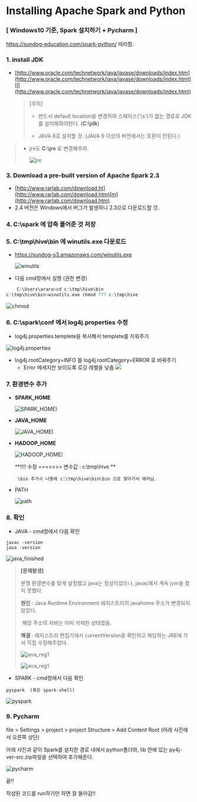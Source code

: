 # Installing Apache Spark and Python

### [ Windows10 기준, Spark 설치하기  + Pycharm ]  

https://sundog-education.com/spark-python/  따라함.



### 1. install JDK

* [http://www.oracle.com/technetwork/java/javase/downloads/index.htm](http://www.oracle.com/technetwork/java/javase/downloads/index.html)[l](http://www.oracle.com/technetwork/java/javase/downloads/index.html)

  > [주의]
  >
  > * 반드시 default location을 변경하여 스페이스('\s')가 없는 경로로 JDK를 설치해줘야한다. (**C:\jdk**)
  >
  > * JAVA 8로 설치할 것. (JAVA 9 이상의 버전에서는 호환이 안된다.)
>
  > * jre도 **C:\jre** 로 변경해주자.
  >
  >   ![jre](https://github.com/arara90/images/blob/master/TamingBigdataWithSparkAndPython/install/jrefolder.jpg?raw=true)



### 3. Download a pre-built version of Apache Spark 2.3

* [http://www.rarlab.com/download.ht](http://www.rarlab.com/download.htm)[m](http://www.rarlab.com/download.htm)
* 2.4 버전은 Windows에서 버그가 발생하니 2.3으로 다운로드할 것.



### 4. C:\spark 에 압축 풀어준 것 저장



### 5. C:\tmp\hive\bin 에 winutils.exe 다운로드

* [https://sundo](https://sundog-spark.s3.amazonaws.com/winutils.exe)[g](https://sundog-spark.s3.amazonaws.com/winutils.exe)[–](https://sundog-spark.s3.amazonaws.com/winutils.exe)[s3.amazonaws.com/winutils.ex](https://sundog-spark.s3.amazonaws.com/winutils.exe)[e](https://sundog-spark.s3.amazonaws.com/winutils.exe)

  ![winutils](https://github.com/arara90/images/blob/master/TamingBigdataWithSparkAndPython/install/1_4_winutils.jpg?raw=true)



* 다음 cmd창에서 실행 (권한 변경)

```c
	C:\Users\arara>cd c:\tmp\hive\bin
c:\tmp\hive\bin>winutils.exe chmod 777 c:\tmp\hive
```

![chmod](https://github.com/arara90/images/blob/master/TamingBigdataWithSparkAndPython/install/chmod.jpg?raw=true)



### 6. C:\spark\conf 에서 log4j.properties 수정

* log4j.properties.templete을 복사해서 templete를 지워주기

![log4j.properties](https://github.com/arara90/images/blob/master/TamingBigdataWithSparkAndPython/install/log4j.png?raw=true)

* log4j.rootCategory=INFO 를 log4j.rootCategory=ERROR 로 바꿔주기
  * Error 메세지만 보이도록 로깅 레벨을 낮춤 ![](https://github.com/arara90/images/blob/master/TamingBigdataWithSparkAndPython/install/InfotoError.jpg?raw=true)



### 7. 환경변수 추가

 * **SPARK_HOME**

   ![SPARK_HOME)](https://github.com/arara90/images/blob/master/TamingBigdataWithSparkAndPython/install/SPARK_HOME.jpg?raw=true)

 * **JAVA_HOME**

   ![JAVA_HOME)](https://github.com/arara90/images/blob/master/TamingBigdataWithSparkAndPython/install/JAVA_HOME.jpg?raw=true)

 * **HADOOP_HOME**

   ![HADOOP_HOME)](https://github.com/arara90/images/blob/master/TamingBigdataWithSparkAndPython/install/HADOOP_HOME.jpg?raw=true)

   **!!!! 수정 ===>>>> 변수값 : c:\tmp\hive **

    	\bin 추가시 나중에 c:\tmp\hive\bin\bin 으로 찾아가서 에러남.



* PATH

  ![path](https://github.com/arara90/images/blob/master/TamingBigdataWithSparkAndPython/install/PATH.jpg?raw=true)



### 8. 확인

* JAVA -  cmd창에서 다음 확인

```
javac -version
java -version
```

![java_finished](https://github.com/arara90/images/blob/master/TamingBigdataWithSparkAndPython/install/confirm_java.jpg?raw=true)



> **[문제발생]**
>
> 분명 환경변수를 맞게 설정했고 java는 정상이었으나, javac에서 계속 jvm을 찾지 못했다. 
>
> **원인** : Java Runtime Environment 레지스트리의 javahome 주소가 변경되지 않았다. 
>
> ​			해당 주소의 자바는 이미 삭제한 상태였음.
>
> **해결** : 레지스트리 편집기에서 currentVersion을 확인하고 해당하는 JRE에 가서 직접 수정해주었다.
>
> ![java_reg1](https://github.com/arara90/images/blob/master/TamingBigdataWithSparkAndPython/install/java_reg1.png?raw=true)
>
> ![java_reg1](https://github.com/arara90/images/blob/master/TamingBigdataWithSparkAndPython/install/java_reg2.png?raw=true)



* SPARK - cmd창에서 다음 확인

```
pyspark  (혹은 spark-shell)
```

![pyspark](https://github.com/arara90/images/blob/master/TamingBigdataWithSparkAndPython/install/pyspark.jpg?raw=true)



### 9. Pycharm

file > Settings > project > project Structure > Add Content Root (아래 사진에서 오른쪽 상단)

아래 사진과 같이 Spark를 설치한 경로 내에서 python폴더와, lib 안에 있는 py4j-ver-src.zip파일을 선택하여 추가해준다.

![pycharm](https://github.com/arara90/images/blob/master/TamingBigdataWithSparkAndPython/install/pycharm.jpg?raw=true)



끝!! 

작성된 코드를 run하기만 하면 잘 돌아감!!